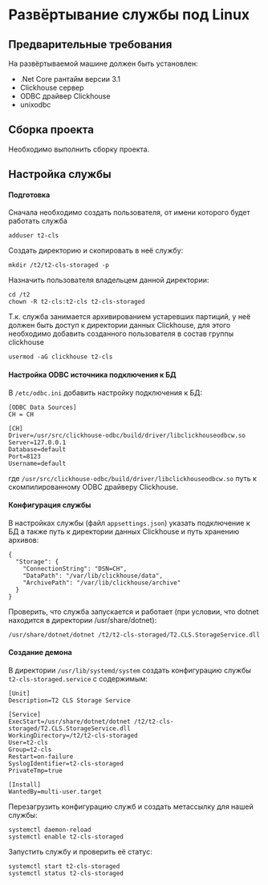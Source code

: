 ﻿# Развёртывание службы под Linux

## Предварительные требования

На развёртываемой машине должен быть установлен:
- .Net Core рантайм версии 3.1
- Clickhouse сервер
- ODBC драйвер Clickhouse
- unixodbc

## Сборка проекта

Необходимо выполнить сборку проекта.

## Настройка службы

#### Подготовка
Сначала необходимо создать пользователя, от имени которого будет работать служба

	adduser t2-cls

Создать директорию и скопировать в неё службу:

	mkdir /t2/t2-cls-storaged -p

Назначить пользователя владельцем данной директории:

	cd /t2
	chown -R t2-cls:t2-cls t2-cls-storaged

Т.к. служба занимается архивированием устаревших партиций, у неё должен быть доступ к директории данных Clickhouse, для этого необходимо добавить созданного пользователя в состав группы clickhouse

    usermod -aG clickhouse t2-cls

#### Настройка ODBC источника подключения к БД

В ```/etc/odbc.ini``` добавить настройку подключения к БД:

    [ODBC Data Sources]
    CH = CH
    
    [CH]
    Driver=/usr/src/clickhouse-odbc/build/driver/libclickhouseodbcw.so
    Server=127.0.0.1
    Database=default
    Port=8123
    Username=default

где ```/usr/src/clickhouse-odbc/build/driver/libclickhouseodbcw.so``` путь к скомпилированному ODBC драйверу Clickhouse.

#### Конфигурация службы
В настройках службы (файл ```appsettings.json```) указать подключение к БД а также путь к директории данных Clickhouse и путь хранению архивов:

    {
      "Storage": {
        "ConnectionString": "DSN=CH",
        "DataPath": "/var/lib/clickhouse/data",
        "ArchivePath": "/var/lib/clickhouse/archive"
      }
    }

Проверить, что служба запускается и работает (при условии, что dotnet находится в директории /usr/share/dotnet):

    /usr/share/dotnet/dotnet /t2/t2-cls-storaged/T2.CLS.StorageService.dll


#### Создание демона

В директории ```/usr/lib/systemd/system``` создать конфигурацию службы ```t2-cls-storaged.service``` с содержимым:

    [Unit]  
    Description=T2 CLS Storage Service  
      
    [Service]  
    ExecStart=/usr/share/dotnet/dotnet /t2/t2-cls-storaged/T2.CLS.StorageService.dll
    WorkingDirectory=/t2/t2-cls-storaged
    User=t2-cls  
    Group=t2-cls
    Restart=on-failure  
    SyslogIdentifier=t2-cls-storaged 
    PrivateTmp=true  
      
    [Install]  
    WantedBy=multi-user.target

Перезагрузить конфигурацию служб и создать метассылку для нашей службы:

    systemctl daemon-reload  
    systemctl enable t2-cls-storaged

Запустить службу и проверить её статус:

    systemctl start t2-cls-storaged
    systemctl status t2-cls-storaged

